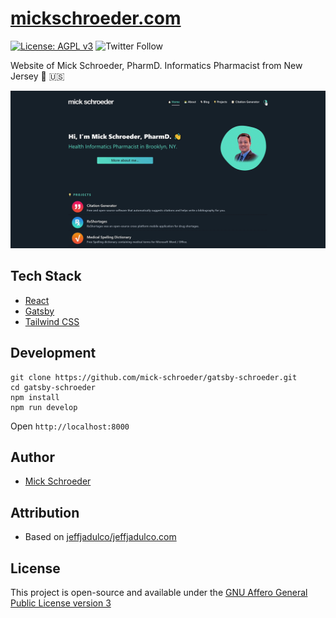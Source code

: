 
# [mickschroeder.com](https://mickschroeder.com)
[![License: AGPL v3](https://img.shields.io/badge/License-AGPL_v3-blue.svg)](https://www.gnu.org/licenses/agpl-3.0)
![Twitter Follow](https://img.shields.io/twitter/follow/mick_schroeder?style=social)

Website of Mick Schroeder, PharmD. Informatics Pharmacist from New Jersey 🗽 🇺🇸

![screenshot](https://github.com/mick-schroeder/gatsby-schroeder/raw/master/src/assets/images/gatsby-schroeder.gif)

## Tech Stack

- [React](https://reactjs.org/)
- [Gatsby](https://www.gatsbyjs.org/)
- [Tailwind CSS](https://tailwindcss.com/)

## Development

```
git clone https://github.com/mick-schroeder/gatsby-schroeder.git
cd gatsby-schroeder
npm install
npm run develop
```
Open `http://localhost:8000`

## Author

- [Mick Schroeder](https://mickschroeder.com)

## Attribution

- Based on [jeffjadulco/jeffjadulco.com](https://github.com/jeffjadulco/jeffjadulco.com)

## License

This project is open-source and available under the [GNU Affero General Public License version 3](LICENSE)
